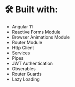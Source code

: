 # 🛠 Built with:
* Angular 11
* Reactive Forms Module
* Browser Animations Module
* Router Module
* Http Client
* Services
* Pipes
* JWT Authentication
* Obserables
* Router Guards
* Lazy Loading
